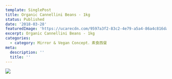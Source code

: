 ```yaml
---
template: SinglePost
title: Organic Cannellini Beans - 1kg
status: Published
date: '2018-03-28'
featuredImage: 'https://ucarecdn.com/9597a3f2-83c2-4e79-a5a4-86a4c816da29/'
excerpt: Organic Cannellini Beans - 1kg
categories:
  - category: Mirror & Vegan Concept．素食西餐
meta:
  description: ''
  title: ''
---
```

![](https://ucarecdn.com/c4ef277d-6681-43c7-bb71-b6075c614d39/)
